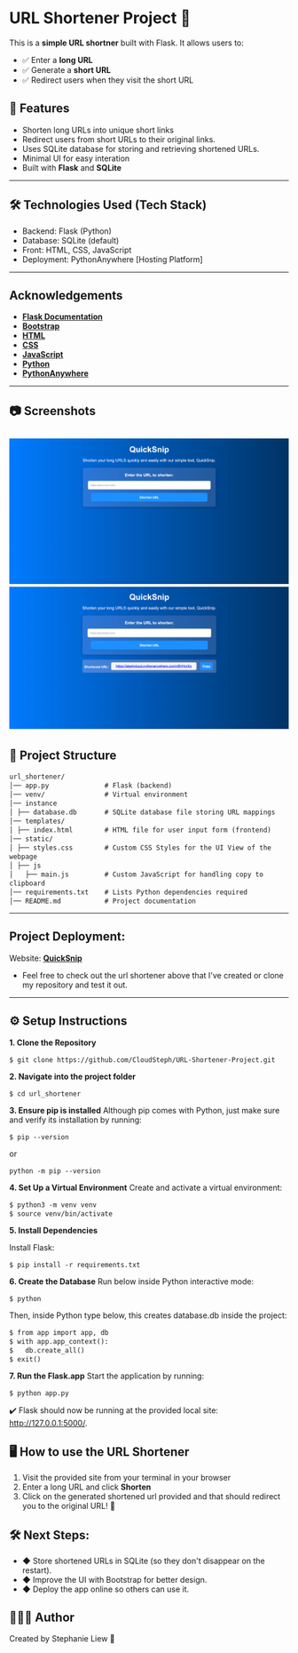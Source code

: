 # URL Shortener Project 🚀

This is a **simple URL shortner** built with Flask. It allows users to:
- ✅ Enter a **long URL**
- ✅ Generate a **short URL**
- ✅ Redirect users when they visit the short URL

## 📌 Features
- Shorten long URLs into unique short links
- Redirect users from short URLs to their original links.
- Uses SQLite database for storing and retrieving shortened URLs.
- Minimal UI for easy interation
- Built with **Flask** and **SQLite**

---

## 🛠️ Technologies Used (Tech Stack)
- Backend: Flask (Python)
- Database: SQLite (default)
- Front: HTML, CSS, JavaScript
- Deployment: PythonAnywhere [Hosting Platform]

---

## Acknowledgements

- **[Flask Documentation](https://flask.palletsprojects.com/en/stable/)**
- **[Bootstrap](https://getbootstrap.com)**
- **[HTML](https://www.w3schools.com/html/default.asp)**
- **[CSS](https://www.w3schools.com/css/default.asp)**
- **[JavaScript](https://www.w3schools.com/js/default.asp)**
- **[Python](https://www.w3schools.com/python/default.asp)**
- **[PythonAnywhere](https://www.youtube.com/watch?v=z7dYIKm4np8)**

---

## 📷 Screenshots
![img.png](project_images/img.png)
![img_1.png](project_images/img_1.png)
---

## 📁 Project Structure
```
url_shortener/ 
│── app.py      	    # Flask (backend) 
│── venv/       	    # Virtual environment 
│── instance
│ ├── database.db       # SQLite database file storing URL mappings
│── templates/ 
│ ├── index.html 	    # HTML file for user input form (frontend)
│── static/
│ ├── styles.css        # Custom CSS Styles for the UI View of the webpage
│ ├── js
│   ├── main.js         # Custom JavaScript for handling copy to clipboard
│── requirements.txt    # Lists Python dependencies required 
│── README.md 		    # Project documentation
```
---

## Project Deployment: 

Website: **[QuickSnip](https://stephcloud.pythonanywhere.com)**

- Feel free to check out the url shortener above that I've created or clone my repository and test it out.

---

## ⚙️ Setup Instructions

**1. Clone the Repository**
```
$ git clone https://github.com/CloudSteph/URL-Shortener-Project.git
```

**2. Navigate into the project folder**
```
$ cd url_shortener
```

**3. Ensure pip is installed**
Although pip comes with Python, just make sure and verify its installation by running:
```
$ pip --version
```
or 
```
python -m pip --version
```

**4. Set Up a Virtual Environment**
Create and activate a virtual environment:
```
$ python3 -m venv venv
$ source venv/bin/activate
```
**5. Install Dependencies**

Install Flask:
```
$ pip install -r requirements.txt
```

**6. Create the Database**
Run below inside Python interactive mode:
```
$ python
```

Then, inside Python type below, this creates database.db inside the project:
```
$ from app import app, db
$ with app.app_context():
$	db.create_all()
$ exit()
```

**7. Run the Flask.app**
Start the application by running:
```
$ python app.py
```
✔️ Flask should now be running at the provided local site: http://127.0.0.1:5000/.

## 🖥️ How to use the URL Shortener
1. Visit the provided site from your terminal in your browser
2. Enter a long URL and click **Shorten**
3. Click on the generated shortened url provided and that should redirect you to the original URL! 🎉

## 🛠️ Next Steps:
- ◆ Store shortened URLs in SQLite (so they don't disappear on the restart).
- ◆ Improve the UI with Bootstrap for better design.
- ◆ Deploy the app online so others can use it.

## 👩🏻‍💻 Author

Created by Stephanie Liew 🚀









